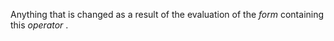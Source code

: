  



Anything that is changed as a result of the evaluation of the *form* containing this *operator* . 



